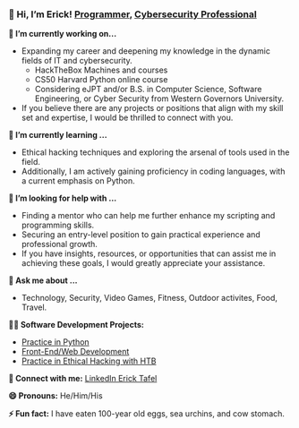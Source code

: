 ### 👋 Hi, I’m Erick! [Programmer](https://github.com/ericktafel1 ), [Cybersecurity Professional](https://www.linkedin.com/in/ericktafel/)

**🔭 I’m currently working on...**
- Expanding my career and deepening my knowledge in the dynamic fields of IT and cybersecurity.
  - HackTheBox Machines and courses
  -  CS50 Harvard Python online course
  -  Considering eJPT and/or B.S. in Computer Science, Software Engineering, or  Cyber Security from Western Governors University.
- If you believe there are any projects or positions that align with my skill set and expertise, I would be thrilled to connect with you.

**🌱 I’m currently learning ...**
- Ethical hacking techniques and exploring the arsenal of tools used in the field.
- Additionally, I am actively gaining proficiency in coding languages, with a current emphasis on Python.

**🤔 I’m looking for help with ...**
- Finding a mentor who can help me further enhance my scripting and programming skills.
- Securing an entry-level position to gain practical experience and professional growth.
- If you have insights, resources, or opportunities that can assist me in achieving these goals, I would greatly appreciate your assistance.

**💬 Ask me about ...**
- Technology, Security, Video Games, Fitness, Outdoor activites, Food, Travel.

**👨‍💻 Software Development Projects:**
- [Practice in Python](https://github.com/ericktafel1/CS50)
- [Front-End/Web Development](https://codepen.io/ericktafel)
- [Practice in Ethical Hacking with HTB](https://github.com/ericktafel1/oscp-study-notes/tree/main/hackthebox-htb)

**🤳 Connect with me:** [LinkedIn Erick Tafel](https://www.linkedin.com/in/ericktafel/)

**😄 Pronouns:** He/Him/His

**⚡ Fun fact:** I have eaten 100-year old eggs, sea urchins, and cow stomach.

<!--
**ericktafel1/ericktafel1** is a ✨ _special_ ✨ repository because its `README.md` (this file) appears on your GitHub profile.

Here are some ideas to get you started:

- 📺 Popular YouTube Videos (COMING SOON!)

- 🔭 I’m currently working on ...
- 🌱 I’m currently learning ...
- 👯 I’m looking to collaborate on ...
- 🤔 I’m looking for help with ...
- 💬 Ask me about ...
- 📫 How to reach me: ...
- 😄 Pronouns: ...
- ⚡ Fun fact: ...
-->
